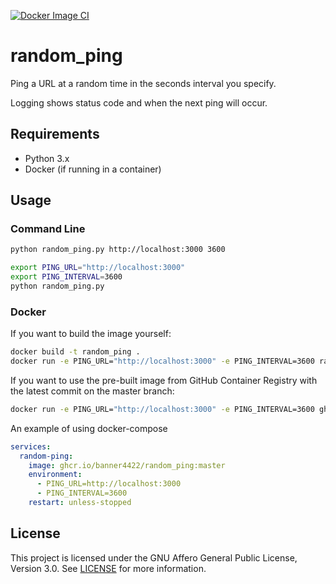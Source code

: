 [![Docker Image CI](https://github.com/banner4422/random_ping/actions/workflows/docker-image.yml/badge.svg)](https://github.com/banner4422/random_ping/actions/workflows/docker-image.yml)
# random_ping
Ping a URL at a random time in the seconds interval you specify.

Logging shows status code and when the next ping will occur.

## Requirements

- Python 3.x
- Docker (if running in a container)

## Usage
### Command Line
```bash
python random_ping.py http://localhost:3000 3600
```
```bash
export PING_URL="http://localhost:3000"
export PING_INTERVAL=3600
python random_ping.py
```
### Docker
If you want to build the image yourself:
```bash
docker build -t random_ping .
docker run -e PING_URL="http://localhost:3000" -e PING_INTERVAL=3600 random_ping
```
If you want to use the pre-built image from GitHub Container Registry with the latest commit on the master branch:
```bash
docker run -e PING_URL="http://localhost:3000" -e PING_INTERVAL=3600 ghcr.io/banner4422/random_ping:master
```
An example of using docker-compose
```yaml
services:
  random-ping:
    image: ghcr.io/banner4422/random_ping:master
    environment:
      - PING_URL=http://localhost:3000
      - PING_INTERVAL=3600
    restart: unless-stopped
```

## License
This project is licensed under the GNU Affero General Public License, Version 3.0. See [LICENSE](LICENSE) for more information.
```
